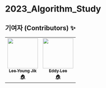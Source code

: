 # 2023_Algorithm_Study 

<h2>기여자 (Contributors) ✨</h2>
<table>
  <tr>
    <td align="center">
      <a href="https://github.com/lee-young-jik">
        <img src="https://avatars.githubusercontent.com/u/91588673?v=4"width="100px;" alt=""/>
        <br />
        <sub>
          <b>Lee Young Jik</b>
        </sub>
      </a>
      <br />
      <a href="https://github.com/lee-young-jik" title="Code">🏠</a>
    </td>
    <td align="center">
      <a href="https://github.com/SilverWithA">
        <img src="https://avatars.githubusercontent.com/u/71869717?v=4"width="100px;" alt=""/>
        <br />
        <sub>
          <b>Eddy Lee</b>
        </sub>
      </a>
      <br />
      <a href="https://github.com/eeeeeddy" title="Code">🏠</a>
    </td>
   
</table>
